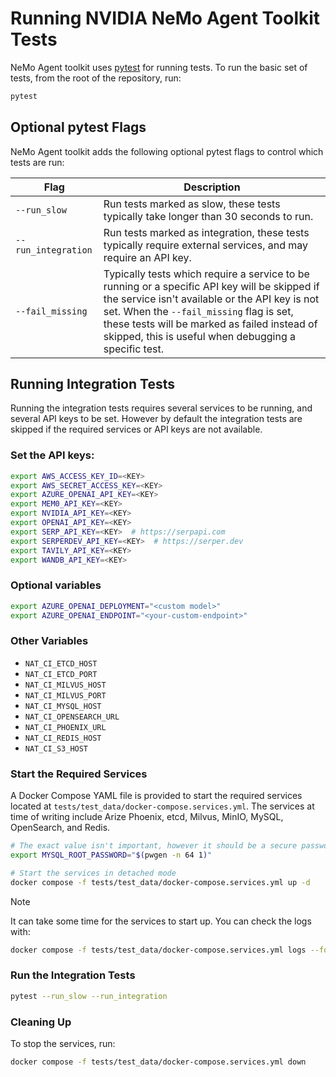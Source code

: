 <!--
    SPDX-FileCopyrightText: Copyright (c) 2025, NVIDIA CORPORATION & AFFILIATES. All rights reserved.
    SPDX-License-Identifier: Apache-2.0

    Licensed under the Apache License, Version 2.0 (the "License");
    you may not use this file except in compliance with the License.
    You may obtain a copy of the License at

    http://www.apache.org/licenses/LICENSE-2.0

    Unless required by applicable law or agreed to in writing, software
    distributed under the License is distributed on an "AS IS" BASIS,
    WITHOUT WARRANTIES OR CONDITIONS OF ANY KIND, either express or implied.
    See the License for the specific language governing permissions and
    limitations under the License.
-->

# Running NVIDIA NeMo Agent Toolkit Tests

NeMo Agent toolkit uses [pytest](https://docs.pytest.org/en/stable) for running tests. To run the basic set of tests, from the root of the repository, run:
```bash
pytest
```

## Optional pytest Flags
NeMo Agent toolkit adds the following optional pytest flags to control which tests are run:

| Flag | Description |
|------|-------------|
| `--run_slow` | Run tests marked as slow, these tests typically take longer than 30 seconds to run. |
| `--run_integration` | Run tests marked as integration, these tests typically require external services, and may require an API key. |
| `--fail_missing` | Typically tests which require a service to be running or a specific API key will be skipped if the service isn't available or the API key is not set. When the `--fail_missing` flag is set, these tests will be marked as failed instead of skipped, this is useful when debugging a specific test. |


## Running Integration Tests

Running the integration tests requires several services to be running, and several API keys to be set. However by default the integration tests are skipped if the required services or API keys are not available.

### Set the API keys:
```bash
export AWS_ACCESS_KEY_ID=<KEY>
export AWS_SECRET_ACCESS_KEY=<KEY>
export AZURE_OPENAI_API_KEY=<KEY>
export MEM0_API_KEY=<KEY>
export NVIDIA_API_KEY=<KEY>
export OPENAI_API_KEY=<KEY>
export SERP_API_KEY=<KEY>  # https://serpapi.com
export SERPERDEV_API_KEY=<KEY>  # https://serper.dev
export TAVILY_API_KEY=<KEY>
export WANDB_API_KEY=<KEY>
```

### Optional variables
```bash
export AZURE_OPENAI_DEPLOYMENT="<custom model>"
export AZURE_OPENAI_ENDPOINT="<your-custom-endpoint>"
```

### Other Variables
- `NAT_CI_ETCD_HOST`
- `NAT_CI_ETCD_PORT`
- `NAT_CI_MILVUS_HOST`
- `NAT_CI_MILVUS_PORT`
- `NAT_CI_MYSQL_HOST`
- `NAT_CI_OPENSEARCH_URL`
- `NAT_CI_PHOENIX_URL`
- `NAT_CI_REDIS_HOST`
- `NAT_CI_S3_HOST`


### Start the Required Services

A Docker Compose YAML file is provided to start the required services located at `tests/test_data/docker-compose.services.yml`. The services at time of writing include Arize Phoenix, etcd, Milvus, MinIO, MySQL, OpenSearch, and Redis.

```bash
# The exact value isn't important, however it should be a secure password.
export MYSQL_ROOT_PASSWORD="$(pwgen -n 64 1)"

# Start the services in detached mode
docker compose -f tests/test_data/docker-compose.services.yml up -d
```

> [!NOTE]
> It can take some time for the services to start up. You can check the logs with:
> ```bash
> docker compose -f tests/test_data/docker-compose.services.yml logs --follow
> ```

### Run the Integration Tests
```bash
pytest --run_slow --run_integration
```

### Cleaning Up
To stop the services, run:
```bash
docker compose -f tests/test_data/docker-compose.services.yml down
```
